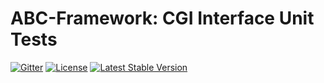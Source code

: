 # ABC-Framework: CGI Interface Unit Tests

[![Gitter](https://badges.gitter.im/SetBased/php-abc.svg)](https://gitter.im/SetBased/php-abc?utm_source=badge&utm_medium=badge&utm_campaign=pr-badge)
[![License](https://poser.pugx.org/setbased/abc-cgi-test/license)](https://packagist.org/packages/setbased/abc-cgi-test)
[![Latest Stable Version](https://poser.pugx.org/setbased/abc-cgi-test/v/stable)](https://packagist.org/packages/setbased/abc-cgi-test)
